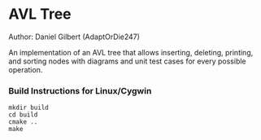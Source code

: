 # AVL Tree #

Author: Daniel Gilbert (AdaptOrDie247)

An implementation of an AVL tree that allows inserting, deleting, printing, and sorting nodes with diagrams and unit test cases for every possible operation.

### Build Instructions for Linux/Cygwin ###

	mkdir build
	cd build
	cmake ..
	make
